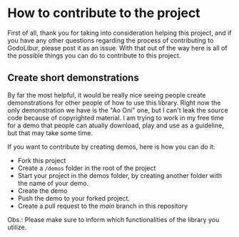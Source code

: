 # How to contribute to the project

First of all, thank you for taking into consideration helping this project, and if you have any other questions regarding the process of contributing to GodoLibur, please post it as an issue. With 
that out of the way here is all of the possible things you can do to contribute to this project.

## Create short demonstrations

By far the most helpful, it would be really nice seeing people create demonstrations for other people of how to use this library. Right now the only demonstration we have is the "Ao Oni" one, but
I can't leak the source code because of copyrighted material. I am trying to work in my free time for a demo that people can atually download, play and use as a guideline, but that may take some time.

If you want to contribute by creating demos, here is how you can do it:

* Fork this project
* Create a ```/demos``` folder in the root of the project
* Start your project in the demos folder, by creating another folder with the name of your demo.
* Create the demo
* Push the demo to your forked project.
* Create a pull request to the *main* branch in this repository

Obs.: Please make sure to inform which functionalities of the library you utilize.
